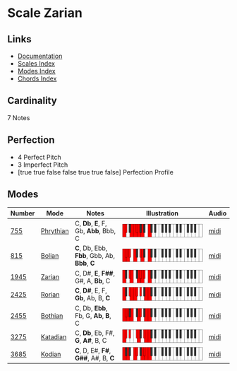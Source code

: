 # Scale Zarian

## Links

- [Documentation](index.md)
- [Scales Index](Scales.md)
- [Modes Index](Modes.md)
- [Chords Index](Chords.md)

## Cardinality

7 Notes

## Perfection

- 4 Perfect Pitch
- 3 Imperfect Pitch
- [true true false false true true false] Perfection Profile

## Modes

| Number | Mode | Notes | Illustration | Audio |
|--------|------|-------|--------------|-------|
| [755](https://ianring.com/musictheory/scales/755) | [Phrythian](ModePhrythian.md) | C, **Db**, **E**, F, Gb, **Abb**, Bbb, C | ![CNaturalPhrythian](ModeCNaturalPhrythian.png) | [midi](https://github.com/edipermadi/music/blob/main/docs/ModeCNaturalPhrythian.mid?raw=true) | 
| [815](https://ianring.com/musictheory/scales/815) | [Bolian](ModeBolian.md) | **C**, Db, Ebb, **Fbb**, Gbb, Ab, **Bbb**, **C** | ![CNaturalBolian](ModeCNaturalBolian.png) | [midi](https://github.com/edipermadi/music/blob/main/docs/ModeCNaturalBolian.mid?raw=true) | 
| [1945](https://ianring.com/musictheory/scales/1945) | [Zarian](ModeZarian.md) | C, D#, **E**, **F##**, G#, A, **Bb**, C | ![CNaturalZarian](ModeCNaturalZarian.png) | [midi](https://github.com/edipermadi/music/blob/main/docs/ModeCNaturalZarian.mid?raw=true) | 
| [2425](https://ianring.com/musictheory/scales/2425) | [Rorian](ModeRorian.md) | **C**, **D#**, E, F, **Gb**, Ab, B, **C** | ![CNaturalRorian](ModeCNaturalRorian.png) | [midi](https://github.com/edipermadi/music/blob/main/docs/ModeCNaturalRorian.mid?raw=true) | 
| [2455](https://ianring.com/musictheory/scales/2455) | [Bothian](ModeBothian.md) | C, Db, **Ebb**, Fb, G, **Ab**, **B**, C | ![CNaturalBothian](ModeCNaturalBothian.png) | [midi](https://github.com/edipermadi/music/blob/main/docs/ModeCNaturalBothian.mid?raw=true) | 
| [3275](https://ianring.com/musictheory/scales/3275) | [Katadian](ModeKatadian.md) | C, **Db**, Eb, F#, **G**, **A#**, B, C | ![CNaturalKatadian](ModeCNaturalKatadian.png) | [midi](https://github.com/edipermadi/music/blob/main/docs/ModeCNaturalKatadian.mid?raw=true) | 
| [3685](https://ianring.com/musictheory/scales/3685) | [Kodian](ModeKodian.md) | **C**, D, E#, **F#**, **G##**, A#, B, **C** | ![CNaturalKodian](ModeCNaturalKodian.png) | [midi](https://github.com/edipermadi/music/blob/main/docs/ModeCNaturalKodian.mid?raw=true) | 
